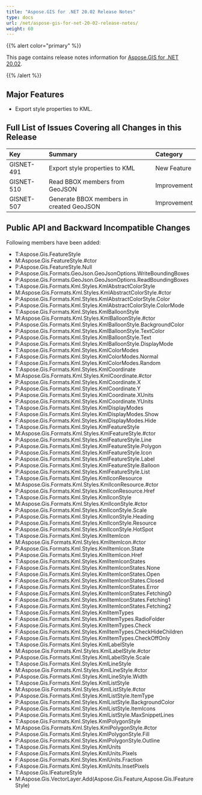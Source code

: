```yaml
---
title: "Aspose.GIS for .NET 20.02 Release Notes"
type: docs
url: /net/aspose-gis-for-net-20-02-release-notes/
weight: 60
---
```


{{% alert color="primary" %}} 

This page contains release notes information for [Aspose.GIS for .NET 20.02](https://www.nuget.org/packages/Aspose.GIS/20.2.0).

{{% /alert %}} 
## **Major Features**
- Export style properties to KML.
## **Full List of Issues Covering all Changes in this Release**

|**Key**|**Summary**|**Category**|
| :- | :- | :- |
|GISNET-491|Export style properties to KML|New Feature|
|GISNET-510|Read BBOX members from GeoJSON|Improvement|
|GISNET-507|Generate BBOX members in created GeoJSON|Improvement|
## **Public API and Backward Incompatible Changes**
Following members have been added:

- T:Aspose.Gis.FeatureStyle
- M:Aspose.Gis.FeatureStyle.#ctor
- P:Aspose.Gis.FeatureStyle.Null
- P:Aspose.Gis.Formats.GeoJson.GeoJsonOptions.WriteBoundingBoxes
- P:Aspose.Gis.Formats.GeoJson.GeoJsonOptions.ReadBoundingBoxes
- T:Aspose.Gis.Formats.Kml.Styles.KmlAbstractColorStyle
- M:Aspose.Gis.Formats.Kml.Styles.KmlAbstractColorStyle.#ctor
- P:Aspose.Gis.Formats.Kml.Styles.KmlAbstractColorStyle.Color
- P:Aspose.Gis.Formats.Kml.Styles.KmlAbstractColorStyle.ColorMode
- T:Aspose.Gis.Formats.Kml.Styles.KmlBalloonStyle
- M:Aspose.Gis.Formats.Kml.Styles.KmlBalloonStyle.#ctor
- P:Aspose.Gis.Formats.Kml.Styles.KmlBalloonStyle.BackgroundColor
- P:Aspose.Gis.Formats.Kml.Styles.KmlBalloonStyle.TextColor
- P:Aspose.Gis.Formats.Kml.Styles.KmlBalloonStyle.Text
- P:Aspose.Gis.Formats.Kml.Styles.KmlBalloonStyle.DisplayMode
- T:Aspose.Gis.Formats.Kml.Styles.KmlColorModes
- F:Aspose.Gis.Formats.Kml.Styles.KmlColorModes.Normal
- F:Aspose.Gis.Formats.Kml.Styles.KmlColorModes.Random
- T:Aspose.Gis.Formats.Kml.Styles.KmlCoordinate
- M:Aspose.Gis.Formats.Kml.Styles.KmlCoordinate.#ctor
- P:Aspose.Gis.Formats.Kml.Styles.KmlCoordinate.X
- P:Aspose.Gis.Formats.Kml.Styles.KmlCoordinate.Y
- P:Aspose.Gis.Formats.Kml.Styles.KmlCoordinate.XUnits
- P:Aspose.Gis.Formats.Kml.Styles.KmlCoordinate.YUnits
- T:Aspose.Gis.Formats.Kml.Styles.KmlDisplayModes
- F:Aspose.Gis.Formats.Kml.Styles.KmlDisplayModes.Show
- F:Aspose.Gis.Formats.Kml.Styles.KmlDisplayModes.Hide
- T:Aspose.Gis.Formats.Kml.Styles.KmlFeatureStyle
- M:Aspose.Gis.Formats.Kml.Styles.KmlFeatureStyle.#ctor
- P:Aspose.Gis.Formats.Kml.Styles.KmlFeatureStyle.Line
- P:Aspose.Gis.Formats.Kml.Styles.KmlFeatureStyle.Polygon
- P:Aspose.Gis.Formats.Kml.Styles.KmlFeatureStyle.Icon
- P:Aspose.Gis.Formats.Kml.Styles.KmlFeatureStyle.Label
- P:Aspose.Gis.Formats.Kml.Styles.KmlFeatureStyle.Balloon
- P:Aspose.Gis.Formats.Kml.Styles.KmlFeatureStyle.List
- T:Aspose.Gis.Formats.Kml.Styles.KmlIconResource
- M:Aspose.Gis.Formats.Kml.Styles.KmlIconResource.#ctor
- P:Aspose.Gis.Formats.Kml.Styles.KmlIconResource.Href
- T:Aspose.Gis.Formats.Kml.Styles.KmlIconStyle
- M:Aspose.Gis.Formats.Kml.Styles.KmlIconStyle.#ctor
- P:Aspose.Gis.Formats.Kml.Styles.KmlIconStyle.Scale
- P:Aspose.Gis.Formats.Kml.Styles.KmlIconStyle.Heading
- P:Aspose.Gis.Formats.Kml.Styles.KmlIconStyle.Resource
- P:Aspose.Gis.Formats.Kml.Styles.KmlIconStyle.HotSpot
- T:Aspose.Gis.Formats.Kml.Styles.KmlItemIcon
- M:Aspose.Gis.Formats.Kml.Styles.KmlItemIcon.#ctor
- P:Aspose.Gis.Formats.Kml.Styles.KmlItemIcon.State
- P:Aspose.Gis.Formats.Kml.Styles.KmlItemIcon.Href
- T:Aspose.Gis.Formats.Kml.Styles.KmlItemIconStates
- F:Aspose.Gis.Formats.Kml.Styles.KmlItemIconStates.None
- F:Aspose.Gis.Formats.Kml.Styles.KmlItemIconStates.Open
- F:Aspose.Gis.Formats.Kml.Styles.KmlItemIconStates.Closed
- F:Aspose.Gis.Formats.Kml.Styles.KmlItemIconStates.Error
- F:Aspose.Gis.Formats.Kml.Styles.KmlItemIconStates.Fetching0
- F:Aspose.Gis.Formats.Kml.Styles.KmlItemIconStates.Fetching1
- F:Aspose.Gis.Formats.Kml.Styles.KmlItemIconStates.Fetching2
- T:Aspose.Gis.Formats.Kml.Styles.KmlItemTypes
- F:Aspose.Gis.Formats.Kml.Styles.KmlItemTypes.RadioFolder
- F:Aspose.Gis.Formats.Kml.Styles.KmlItemTypes.Check
- F:Aspose.Gis.Formats.Kml.Styles.KmlItemTypes.CheckHideChildren
- F:Aspose.Gis.Formats.Kml.Styles.KmlItemTypes.CheckOffOnly
- T:Aspose.Gis.Formats.Kml.Styles.KmlLabelStyle
- M:Aspose.Gis.Formats.Kml.Styles.KmlLabelStyle.#ctor
- P:Aspose.Gis.Formats.Kml.Styles.KmlLabelStyle.Scale
- T:Aspose.Gis.Formats.Kml.Styles.KmlLineStyle
- M:Aspose.Gis.Formats.Kml.Styles.KmlLineStyle.#ctor
- P:Aspose.Gis.Formats.Kml.Styles.KmlLineStyle.Width
- T:Aspose.Gis.Formats.Kml.Styles.KmlListStyle
- M:Aspose.Gis.Formats.Kml.Styles.KmlListStyle.#ctor
- P:Aspose.Gis.Formats.Kml.Styles.KmlListStyle.ItemType
- P:Aspose.Gis.Formats.Kml.Styles.KmlListStyle.BackgroundColor
- P:Aspose.Gis.Formats.Kml.Styles.KmlListStyle.ItemIcons
- P:Aspose.Gis.Formats.Kml.Styles.KmlListStyle.MaxSnippetLines
- T:Aspose.Gis.Formats.Kml.Styles.KmlPolygonStyle
- M:Aspose.Gis.Formats.Kml.Styles.KmlPolygonStyle.#ctor
- P:Aspose.Gis.Formats.Kml.Styles.KmlPolygonStyle.Fill
- P:Aspose.Gis.Formats.Kml.Styles.KmlPolygonStyle.Outline
- T:Aspose.Gis.Formats.Kml.Styles.KmlUnits
- F:Aspose.Gis.Formats.Kml.Styles.KmlUnits.Pixels
- F:Aspose.Gis.Formats.Kml.Styles.KmlUnits.Fraction
- F:Aspose.Gis.Formats.Kml.Styles.KmlUnits.InsetPixels
- T:Aspose.Gis.IFeatureStyle
- M:Aspose.Gis.VectorLayer.Add(Aspose.Gis.Feature,Aspose.Gis.IFeatureStyle)
